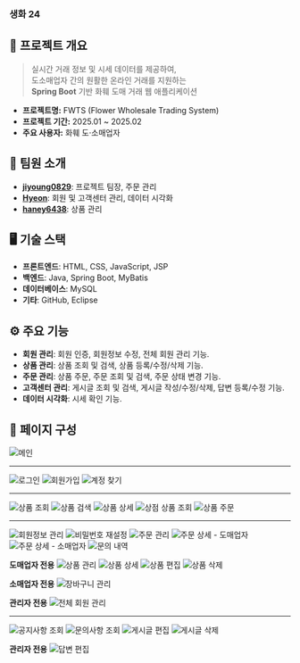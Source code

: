 ### 생화 24

## 📘 프로젝트 개요
> 실시간 거래 정보 및 시세 데이터를 제공하여,<br>
> 도소매업자 간의 원활한 온라인 거래를 지원하는<br>
> **Spring Boot** 기반 화훼 도매 거래 웹 애플리케이션
- **프로젝트명:** FWTS (Flower Wholesale Trading System)
- **프로젝트 기간:** 2025.01 ~ 2025.02
- **주요 사용자:** 화훼 도·소매업자

## 👥 팀원 소개
- **[jiyoung0829](https://github.com/jiyoung0829)**: 프로젝트 팀장, 주문 관리
- **[Hyeon](https://github.com/gray-ji)**: 회원 및 고객센터 관리, 데이터 시각화
- **[haney6438](https://github.com/haney6438)**: 상품 관리

## 🖥️ 기술 스택
- **프론트엔드**: HTML, CSS, JavaScript, JSP
- **백엔드**: Java, Spring Boot, MyBatis
- **데이터베이스**: MySQL
- **기타**: GitHub, Eclipse

## ⚙️ 주요 기능
- **회원 관리**: 회원 인증, 회원정보 수정, 전체 회원 관리 기능.
- **상품 관리**: 상품 조회 및 검색, 상품 등록/수정/삭제 기능.
- **주문 관리**: 상품 주문, 주문 조회 및 검색, 주문 상태 변경 기능.
- **고객센터 관리**: 게시글 조회 및 검색, 게시글 작성/수정/삭제, 답변 등록/수정 기능.
- **데이터 시각화**: 시세 확인 기능.

## 📸 페이지 구성
![메인](profile/images/Frame1.png)

---
![로그인](profile/images/Frame2.png)
![회원가입](profile/images/Frame3.png)
![계정 찾기](profile/images/Frame4.png)

---
![상품 조회](profile/images/Frame5.png)
![상품 검색](profile/images/Frame6.png)
![상품 상세](profile/images/Frame7.png)
![상점 상품 조회](profile/images/Frame8.png)
![상품 주문](profile/images/Frame9.png)

---
![회원정보 관리](profile/images/Frame10-1.png)
![비밀번호 재설정](profile/images/Frame10-2.png)
![주문 관리](profile/images/Frame11.png)
![주문 상세 - 도매업자](profile/images/Frame12-1.png)
![주문 상세 - 소매업자](profile/images/Frame12-2.png)
![문의 내역](profile/images/Frame13.png)

**도매업자 전용**
![상품 관리](profile/images/Frame14-1.png)
![상품 상세](profile/images/Frame14-2.png)
![상품 편집](profile/images/Frame14-3.png)
![상품 삭제](profile/images/Frame14-4.png)

**소매업자 전용**
![장바구니 관리](profile/images/Frame15.png)

**관리자 전용**
![전체 회원 관리](profile/images/Frame16.png)

---
![공지사항 조회](profile/images/Frame17.png)
![문의사항 조회](profile/images/Frame18.png)
![게시글 편집](profile/images/Frame19-1.png)
![게시글 삭제](profile/images/Frame19-2.png)

**관리자 전용**
![답변 편집](profile/images/Frame20.png)